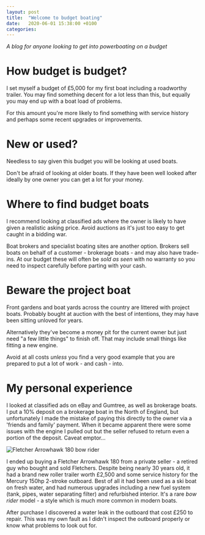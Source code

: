 ```yaml
---
layout: post
title:  "Welcome to budget boating"
date:   2020-06-01 15:38:00 +0100
categories:
---
```

*A blog for anyone looking to get into powerboating on a budget*

# How budget is budget?
I set myself a budget of £5,000 for my first boat including a roadworthy trailer. You may find something decent for a lot less than this, but equally you may end up with a boat load of problems.

For this amount you're more likely to find something with service history and perhaps some recent upgrades or improvements.

# New or used?
Needless to say given this budget you will be looking at used boats.

Don't be afraid of looking at older boats. If they have been well looked after ideally by one owner you can get a lot for your money.

# Where to find budget boats
I recommend looking at classified ads where the owner is likely to have given a realistic asking price. Avoid auctions as it's just too easy to get caught in a bidding war.

Boat brokers and specialist boating sites are another option. Brokers sell boats on behalf of a customer - brokerage boats - and may also have trade-ins. At our budget these will often be *sold as seen* with no warranty so you need to inspect carefully before parting with your cash.

# Beware the project boat
Front gardens and boat yards across the country are littered with project boats. Probably bought at auction with the best of intentions, they may have been sitting unloved for years.

Alternatively they've become a money pit for the current owner but just need "a few little things" to finish off. That may include small things like fitting a new engine.

Avoid at all costs *unless* you find a very good example that you are prepared to put a lot of work - and cash - into.


# My personal experience
I looked at classified ads on eBay and Gumtree, as well as brokerage boats. I put a 10% deposit on a brokerage boat in the North of England, but unfortunately I made the mistake of paying this directly to the owner via a 'friends and family' payment. When it became apparent there were some issues with the engine I pulled out but the seller refused to return even a portion of the deposit. Caveat emptor...

![Fletcher Arrowhawk 180 bow rider](/budget-boating/images/fletcher.jpg)

I ended up buying a Fletcher Arrowhawk 180 from a private seller - a retired guy who bought and sold Fletchers. Despite being nearly 30 years old, it had a brand new roller trailer worth £2,500 and some service history for the Mercury 150hp 2-stroke outboard. Best of all it had been used as a ski boat on fresh water, and had numerous upgrades including a new fuel system (tank, pipes, water separating filter) and refurbished interior. It's a rare *bow rider* model - a style which is much more common in modern boats.

After purchase I discovered a water leak in the outboard that cost £250 to repair. This was my own fault as I didn't inspect the outboard properly or know what problems to look out for.
